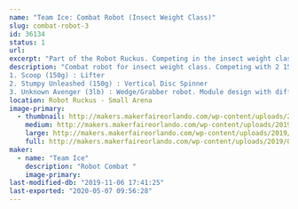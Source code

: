 ```yaml
---
name: "Team Ice: Combat Robot (Insect Weight Class)"
slug: combat-robot-3
id: 36134
status: 1
url: 
excerpt: "Part of the Robot Ruckus. Competing in the insect weight class (150g and 3lb weight class)"
description: "Combat robot for insect weight class. Competing with 2 150g robots and 1 3lb robot.
1. Scoop (150g) : Lifter
2. Stumpy Unleashed (150g) : Vertical Disc Spinner
3. Unknown Avenger (3lb) : Wedge/Grabber robot. Module design with different fronts dependent on opponent."
location: Robot Ruckus - Small Arena
image-primary:
  - thumbnail: http://makers.makerfaireorlando.com/wp-content/uploads/2019/09/unknown_avenger-150x150.jpg
    medium: http://makers.makerfaireorlando.com/wp-content/uploads/2019/09/unknown_avenger.jpg
    large: http://makers.makerfaireorlando.com/wp-content/uploads/2019/09/unknown_avenger.jpg
    full: http://makers.makerfaireorlando.com/wp-content/uploads/2019/09/unknown_avenger.jpg
maker:
  - name: "Team Ice"
    description: "Robot Combat "
    image-primary: 
last-modified-db: "2019-11-06 17:41:25"
last-exported: "2020-05-07 09:56:28"
---
```

